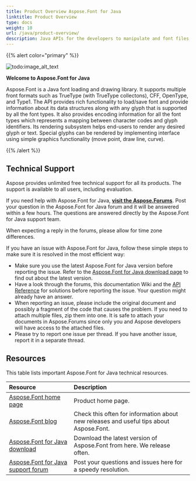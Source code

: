 ```yaml
---
title: Product Overview Aspose.Font for Java
linktitle: Product Overview 
type: docs
weight: 10
url: /java/product-overview/
description: Java APIs for the developers to manipulate and font files. Here you will find Aspose.Font API Solution for Java overview.
---
```


{{% alert color="primary" %}}

![todo:image_alt_text](product-overview_1.png)

**Welcome to Aspose.Font for Java**

Aspose.Font is a Java font loading and drawing library. It supports multiple front formats such as TrueType (with TrueType collectons), CFF, OpenType, and Type1. The API provides rich functionality to load/save font and provide information about its data structures along with any glyph that is supported by all the font types. It also provides encoding information for all the font types which represents a mapping between character codes and glyph identifiers. Its rendering subsystem helps end-users to render any desired glyph or text. Special glyphs can be rendered by implementing interface using simple graphics functionality (move point, draw line, curve).

{{% /alert %}}

## **Technical Support**
Aspose provides unlimited free technical support for all its products. The support is available to all users, including evaluation.

If you need help with Aspose.Font for Java, [**visit the Aspose.Forums**](https://forum.aspose.com/c/font/41). Post your question in the Aspose.Font for Java forum and it will be answered within a few hours. The questions are answered directly by the Aspose.Font for Java support team.

When expecting a reply in the forums, please allow for time zone differences.

If you have an issue with Aspose.Font for Java, follow these simple steps to make sure it is resolved in the most efficient way:

- Make sure you use the latest Aspose.Font for Java version before reporting the issue. Refer to the [Aspose.Font for Java download page](https://www.nuget.org/packages/Aspose.Font/) to find out about the latest version.
- Have a look through the forums, this documentation Wiki and the [API Reference](https://reference.aspose.com/font/java/) for solutions before reporting the issue. Your question might already have an answer.
- When reporting an issue, please include the original document and possibly a fragment of the code that causes the problem. If you need to attach multiple files, zip them into one. It is safe to attach your documents in Aspose.Forums since only you and Aspose developers will have access to the attached files.
- Please try to report one issue per thread. If you have another issue, report it in a separate thread.
## **Resources**
This table lists important Aspose.Font for Java technical resources.

|**Resource**|**Description**|
| :- | :- |
|[Aspose.Font home page](https://products.aspose.com/font/java)|Product home page.|
|[Aspose.Font blog](https://blog.aspose.com/category/font/)|Check this often for information about new releases and useful tips about Aspose.Font.|
|[Aspose.Font for Java download](https://www.nuget.org/packages/Aspose.font/)|Download the latest version of Aspose.Font from here. We release often.|
|[Aspose.Font for Java support forum](https://forum.aspose.com/c/font/41)|Post your questions and issues here for a speedy resolution.|
